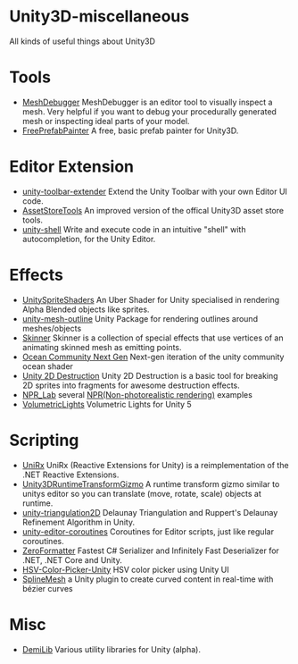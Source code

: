 # Unity3D-miscellaneous
All kinds of useful things about Unity3D

# Tools
* [MeshDebugger](https://github.com/willnode/MeshDebugger) MeshDebugger is an editor tool to visually inspect a mesh. Very helpful if you want to debug your procedurally generated mesh or inspecting ideal parts of your model.
* [FreePrefabPainter](https://github.com/AlexanderAmeye/FreePrefabPainter) A free, basic prefab painter for Unity3D.

# Editor Extension
* [unity-toolbar-extender](https://github.com/marijnz/unity-toolbar-extender) Extend the Unity Toolbar with your own Editor UI code.
* [AssetStoreTools](https://github.com/zwcloud/AssetStoreTools) An improved version of the offical Unity3D asset store tools.
* [unity-shell](https://github.com/marijnz/unity-shell) Write and execute code in an intuitive "shell" with autocompletion, for the Unity Editor.

# Effects
* [UnitySpriteShaders](https://github.com/traggett/UnitySpriteShaders) An Uber Shader for Unity specialised in rendering Alpha Blended objects like sprites.
* [unity-mesh-outline](https://github.com/westmark/unity-mesh-outline) Unity Package for rendering outlines around meshes/objects
* [Skinner](https://github.com/keijiro/Skinner) Skinner is a collection of special effects that use vertices of an animating skinned mesh as emitting points.
* [Ocean Community Next Gen](https://github.com/eliasts/Ocean_Community_Next_Gen) Next-gen iteration of the unity community ocean shader
* [Unity 2D Destruction](https://github.com/mjholtzem/Unity-2D-Destruction) Unity 2D Destruction is a basic tool for breaking 2D sprites into fragments for awesome destruction effects.
* [NPR_Lab](https://github.com/candycat1992/NPR_Lab) several [NPR(Non-photorealistic rendering)](https://en.wikipedia.org/wiki/Non-photorealistic_rendering) examples
* [VolumetricLights](https://github.com/SlightlyMad/VolumetricLights) Volumetric Lights for Unity 5

# Scripting
* [UniRx](https://github.com/neuecc/UniRx) UniRx (Reactive Extensions for Unity) is a reimplementation of the .NET Reactive Extensions.
* [Unity3DRuntimeTransformGizmo](https://github.com/HiddenMonk/Unity3DRuntimeTransformGizmo) A runtime transform gizmo similar to unitys editor so you can translate (move, rotate, scale) objects at runtime.
* [unity-triangulation2D](https://github.com/mattatz/unity-triangulation2D) Delaunay Triangulation and Ruppert's Delaunay Refinement Algorithm in Unity.
* [unity-editor-coroutines](https://github.com/marijnz/unity-editor-coroutines) Coroutines for Editor scripts, just like regular coroutines.
* [ZeroFormatter](https://github.com/neuecc/ZeroFormatter) Fastest C# Serializer and Infinitely Fast Deserializer for .NET, .NET Core and Unity.
* [HSV-Color-Picker-Unity](https://github.com/judah4/HSV-Color-Picker-Unity) HSV color picker using Unity UI
* [SplineMesh](https://github.com/benoit-dumas/SplineMesh) a Unity plugin to create curved content in real-time with bézier curves

# Misc
* [DemiLib](https://github.com/Demigiant/demilib) Various utility libraries for Unity (alpha).
